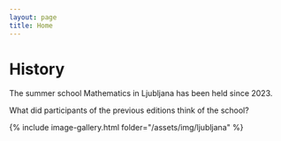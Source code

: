 ```yaml
---
layout: page
title: Home
---
```


# History

The summer school Mathematics in Ljubljana has been held since 2023.

What did participants of the previous editions think of the school?

{% include image-gallery.html folder="/assets/img/ljubljana" %}
